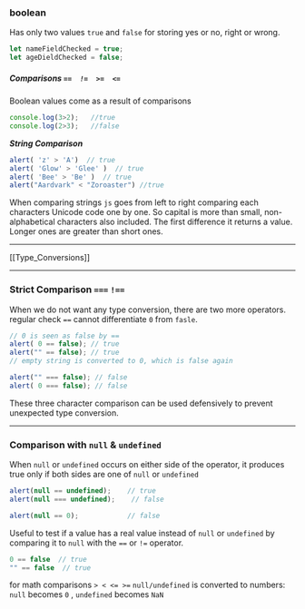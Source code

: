 
### boolean

Has only two values `true` and `false` for storing yes or no, right or wrong.
```js
let nameFieldChecked = true;
let ageDieldChecked = false;
```

##### Comparisons `==  !=  >=  <= `

Boolean values come as a result of comparisons

```js
console.log(3>2);   //true
console.log(2>3);   //false
```

***String Comparison***
```js
alert( 'z' > 'A')  // true
alert( 'Glow' > 'Glee' )  // true
alert( 'Bee' > 'Be' )  // true
alert("Aardvark" < "Zoroaster") //true
```

When comparing strings `js` goes from left to right comparing each characters Unicode code one by one. 
So capital is more than small, non-alphabetical characters also included.
The first difference it returns a value. 
Longer ones are greater than short ones.

_____
[[Type_Conversions]]
____

### Strict Comparison  `===`   `!==`

When we do not want any type conversion, there are two more operators. regular check `==` cannot differentiate `0` from `fasle`.
```js
// 0 is seen as false by ==
alert( 0 == false); // true
alert("" == false); // true
// empty string is converted to 0, which is false again

alert("" === false); // false
alert( 0 === false); // false
```
These three character comparison can be used defensively to prevent unexpected type conversion.

___

### Comparison with `null` & `undefined`

When `null` or `undefined` occurs on either side of the operator, it produces true only if both sides are one of `null` or `undefined`
```js
alert(null == undefined);    // true
alert(null === undefined);    // false

alert(null == 0);            // false
```

Useful to test if a value has a real value instead of `null` or `undefined` by comparing it to `null` with the `==` or `!=` operator.
```js
0 == false  // true
"" == false  // true
```

for math comparisons `> < <= >=` `null/undefined` is converted to numbers:  `null` becomes `0`  , `undefined` becomes `NaN`

